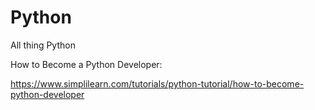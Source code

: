 # Python
All thing Python

How to Become a Python Developer:

https://www.simplilearn.com/tutorials/python-tutorial/how-to-become-python-developer
